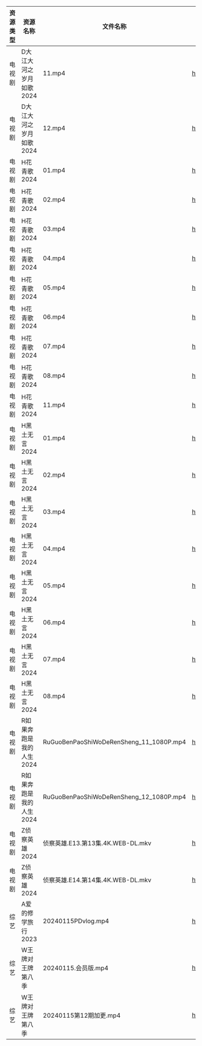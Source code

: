 | 资源类型 | 资源名称           | 文件名称                                    | 分享链接                                      | 更新时间                |
| ---- | -------------- | --------------------------------------- | ----------------------------------------- | ------------------- |
| 电视剧  | D大江大河之岁月如歌2024 | 11.mp4                                  | https://www.alipan.com/s/kk8XyVrxQx8      | 2024-01-16 09:20:03 |
| 电视剧  | D大江大河之岁月如歌2024 | 12.mp4                                  | https://www.alipan.com/s/kk8XyVrxQx8      | 2024-01-16 09:20:03 |
| 电视剧  | H花青歌2024       | 01.mp4                                  | https://www.alipan.com/s/fN4AxpAdDkx      | 2024-01-16 00:05:09 |
| 电视剧  | H花青歌2024       | 02.mp4                                  | https://www.alipan.com/s/fN4AxpAdDkx      | 2024-01-16 00:05:08 |
| 电视剧  | H花青歌2024       | 03.mp4                                  | https://www.alipan.com/s/fN4AxpAdDkx      | 2024-01-16 00:05:08 |
| 电视剧  | H花青歌2024       | 04.mp4                                  | https://www.alipan.com/s/fN4AxpAdDkx      | 2024-01-16 00:05:08 |
| 电视剧  | H花青歌2024       | 05.mp4                                  | https://www.alipan.com/s/fN4AxpAdDkx      | 2024-01-16 00:05:08 |
| 电视剧  | H花青歌2024       | 06.mp4                                  | https://www.alipan.com/s/fN4AxpAdDkx      | 2024-01-16 00:05:07 |
| 电视剧  | H花青歌2024       | 07.mp4                                  | https://www.alipan.com/s/fN4AxpAdDkx      | 2024-01-16 00:05:07 |
| 电视剧  | H花青歌2024       | 08.mp4                                  | https://www.alipan.com/s/fN4AxpAdDkx      | 2024-01-16 00:05:06 |
| 电视剧  | H花青歌2024       | 11.mp4                                  | https://www.alipan.com/s/fN4AxpAdDkx      | 2024-01-16 00:05:06 |
| 电视剧  | H黑土无言2024      | 01.mp4                                  | https://www.alipan.com/s/yUPrJTJ2EmF      | 2024-01-16 12:28:26 |
| 电视剧  | H黑土无言2024      | 02.mp4                                  | https://www.alipan.com/s/yUPrJTJ2EmF      | 2024-01-16 12:28:26 |
| 电视剧  | H黑土无言2024      | 03.mp4                                  | https://www.alipan.com/s/yUPrJTJ2EmF      | 2024-01-16 12:28:25 |
| 电视剧  | H黑土无言2024      | 04.mp4                                  | https://www.alipan.com/s/yUPrJTJ2EmF      | 2024-01-16 12:28:25 |
| 电视剧  | H黑土无言2024      | 05.mp4                                  | https://www.alipan.com/s/yUPrJTJ2EmF      | 2024-01-16 12:28:25 |
| 电视剧  | H黑土无言2024      | 06.mp4                                  | https://www.alipan.com/s/yUPrJTJ2EmF      | 2024-01-16 12:28:25 |
| 电视剧  | H黑土无言2024      | 07.mp4                                  | https://www.alipan.com/s/yUPrJTJ2EmF      | 2024-01-16 12:28:24 |
| 电视剧  | H黑土无言2024      | 08.mp4                                  | https://www.alipan.com/s/yUPrJTJ2EmF      | 2024-01-16 12:28:24 |
| 电视剧  | R如果奔跑是我的人生2024 | RuGuoBenPaoShiWoDeRenSheng_11_1080P.mp4 | https://www.alipan.com/s/p2ETRDrthPg      | 2024-01-16 00:05:19 |
| 电视剧  | R如果奔跑是我的人生2024 | RuGuoBenPaoShiWoDeRenSheng_12_1080P.mp4 | https://www.alipan.com/s/p2ETRDrthPg      | 2024-01-16 00:05:18 |
| 电视剧  | Z侦察英雄2024      | 侦察英雄.E13.第13集.4K.WEB-DL.mkv             | https://www.alipan.com/s/9bbVLR4auhS      | 2024-01-16 21:13:12 |
| 电视剧  | Z侦察英雄2024      | 侦察英雄.E14.第14集.4K.WEB-DL.mkv             | https://www.alipan.com/s/9bbVLR4auhS      | 2024-01-16 21:13:12 |
| 综艺   | A爱的修学旅行2023    | 20240115PDvlog.mp4                      | https://www.aliyundrive.com/s/EE9WNi94Ftz | 2024-01-16 00:05:34 |
| 综艺   | W王牌对王牌第八季      | 20240115.会员版.mp4                        | https://www.aliyundrive.com/s/msfoWynj5eP | 2024-01-16 00:06:15 |
| 综艺   | W王牌对王牌第八季      | 20240115第12期加更.mp4                      | https://www.aliyundrive.com/s/msfoWynj5eP | 2024-01-16 00:06:15 |
